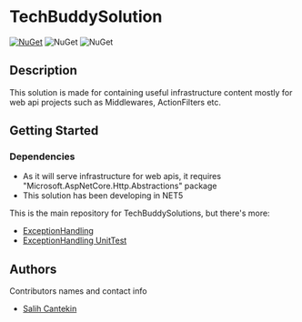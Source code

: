 # TechBuddySolution

[![NuGet](https://img.shields.io/nuget/v/TechBuddy.Middlewares.ExceptionHandling)](https://www.nuget.org/packages/TechBuddy.Middlewares.ExceptionHandling/)
![NuGet](https://img.shields.io/github/stars/salihcantekin/Techbuddysolution?style=social)
![NuGet](https://img.shields.io/github/forks/salihcantekin/Techbuddysolution?style=social)



## Description

This solution is made for containing useful infrastructure content mostly for web api projects such as Middlewares, ActionFilters etc.

## Getting Started

### Dependencies

* As it will serve infrastructure for web apis, it requires "Microsoft.AspNetCore.Http.Abstractions" package
* This solution has been developing in NET5

This is the main repository for TechBuddySolutions, but there's more:
* [ExceptionHandling](https://github.com/salihcantekin/TechBuddySolution/tree/master/src/TechBuddy.Middlewares.ExceptionHandling)
* [ExceptionHandling UnitTest](https://github.com/salihcantekin/TechBuddySolution/tree/master/test/ExceptionHandling.UnitTest)


## Authors

Contributors names and contact info

* [Salih Cantekin](https://www.youtube.com/c/TechBuddyTR)
